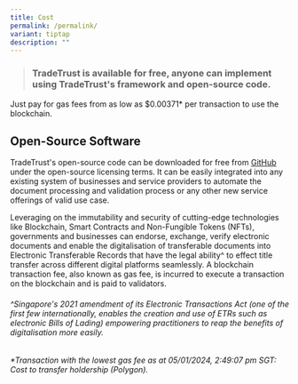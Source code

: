 ```yaml
---
title: Cost
permalink: /permalink/
variant: tiptap
description: ""
---
```

<blockquote><h3>TradeTrust is available for free, anyone can implement using TradeTrust's framework and open-source code.</h3></blockquote><p></p><p>Just pay for gas fees from as low as $0.00371* per transaction to use the blockchain.</p><p></p><h2><strong>Open-Source Software</strong></h2><p>TradeTrust's open-source code can be downloaded for free from <a href="https://github.com/TradeTrust/tradetrust-website" rel="noopener noreferrer" target="_blank">GitHub</a> under the open-source licensing terms. It can be easily integrated into any existing system of businesses and service providers to automate the document processing and validation process or any other new service offerings of valid use case.</p><p>Leveraging on the immutability and security of cutting-edge technologies like Blockchain, Smart Contracts and Non-Fungible Tokens (NFTs), governments and businesses can endorse, exchange, verify electronic documents and enable the digitalisation of transferable documents into Electronic Transferable Records that have the legal ability^ to effect title transfer across different digital platforms seamlessly. A blockchain transaction fee, also known as gas fee, is incurred to execute a transaction on the blockchain and is paid to validators.</p><h6>^Singapore's 2021 amendment of its Electronic Transactions Act (one of the first few internationally, enables the creation and use of ETRs such as electronic Bills of Lading) empowering practitioners to reap the benefits of digitalisation more easily.</h6><p></p><p></p><p></p><p></p><p><em>*Transaction with the lowest gas fee as at 05/01/2024, 2:49:07 pm SGT: Cost to transfer holdership (Polygon).</em></p><p></p>